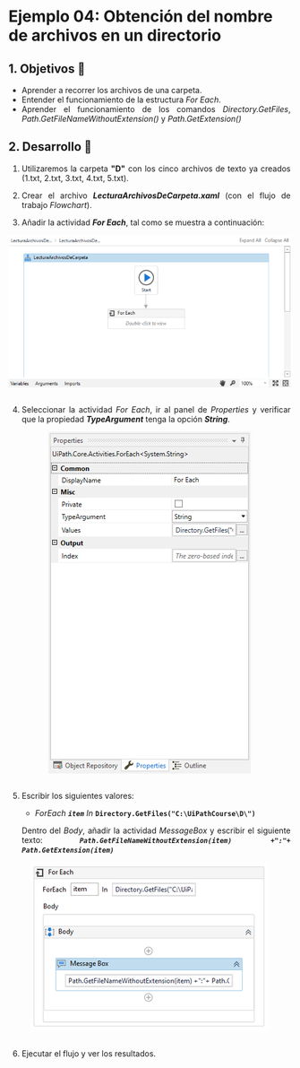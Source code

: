 # Ejemplo 04: Obtención del nombre de archivos en un directorio

<div style="text-align: justify;">

## 1. Objetivos :dart:

- Aprender a recorrer los archivos de una carpeta.
- Entender el funcionamiento de la estructura *For Each*.
- Aprender el funcionamiento de los comandos *Directory.GetFiles*, *Path.GetFileNameWithoutExtension()* y *Path.GetExtension()*

## 2. Desarrollo :hammer:

1. Utilizaremos la carpeta **"D"** con los cinco archivos de texto ya creados (1.txt, 2.txt, 3.txt, 4.txt, 5.txt).

2. Crear el archivo ***LecturaArchivosDeCarpeta.xaml*** (con el flujo de trabajo *Flowchart*).

3. Añadir la actividad ***For Each***, tal como se muestra a continuación:

<div align="center">

<img src="assets/image03.png" align="center">

</div>

<br>

4. Seleccionar la actividad *For Each*, ir al panel de *Properties* y verificar que la propiedad ***TypeArgument*** tenga la opción ***String***.

<div align="center">

<img src="assets/image04.png" align="center">

</div>

<br>

5. Escribir los siguientes valores:
    - *ForEach* ***`item`*** *In* **`Directory.GetFiles("C:\UiPathCourse\D\")`**

    Dentro del *Body*, añadir la actividad *MessageBox* y escribir el siguiente texto: ***`Path.GetFileNameWithoutExtension(item) +":"+ Path.GetExtension(item)`***

<div align="center">

<img src="assets/image05.png" align="center">

</div>

<br>

6. Ejecutar el flujo y ver los resultados.

</div>
